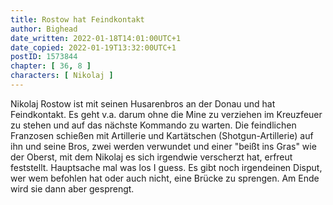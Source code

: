 ```yaml
---
title: Rostow hat Feindkontakt
author: Bighead
date_written: 2022-01-18T14:01:00UTC+1
date_copied: 2022-01-19T13:32:00UTC+1
postID: 1573844
chapter: [ 36, 8 ]
characters: [ Nikolaj ]
---
```

Nikolaj Rostow ist mit seinen Husarenbros an der Donau und hat Feindkontakt. Es geht v.a. darum ohne die Mine zu verziehen im Kreuzfeuer zu stehen und auf das nächste Kommando zu warten. Die feindlichen Franzosen schießen mit Artillerie und Kartätschen (Shotgun-Artillerie) auf ihn und seine Bros, zwei werden verwundet und einer "beißt ins Gras" wie der Oberst, mit dem Nikolaj es sich irgendwie verscherzt hat, erfreut feststellt. Hauptsache mal was los I guess. Es gibt noch irgendeinen Disput, wer wem befohlen hat oder auch nicht, eine Brücke zu sprengen. Am Ende wird sie dann aber gesprengt.